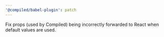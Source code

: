```yaml
---
'@compiled/babel-plugin': patch
---
```


Fix props (used by Compiled) being incorrectly forwarded to React when default values are used.
